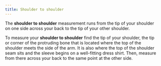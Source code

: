 ```yaml
---
title: Shoulder to shoulder
---
```


The **shoulder to shoulder** measurement runs from the tip of your shoulder on one side across your back to the tip of your other shoulder.

To measure your **shoulder to shoulder** find the tip of your shoulder, the tip or corner of the protruding bone that is located where the top of the shoulder meets the side of the arm. It is also where the top of the shoulder seam sits and the sleeve begins on a well-fitting dress shirt. Then, measure from there across your back to the same point at the other side.
